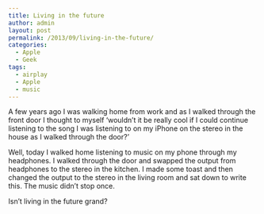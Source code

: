 ```yaml
---
title: Living in the future
author: admin
layout: post
permalink: /2013/09/living-in-the-future/
categories:
  - Apple
  - Geek
tags:
  - airplay
  - Apple
  - music
---
```

A few years ago I was walking home from work and as I walked through the front door I thought to myself &#8216;wouldn&#8217;t it be really cool if I could continue listening to the song I was listening to on my iPhone on the stereo in the house as I walked through the door?&#8217;

Well, today I walked home listening to music on my phone through my headphones. I walked through the door and swapped the output from headphones to the stereo in the kitchen. I made some toast and then changed the output to the stereo in the living room and sat down to write this. The music didn&#8217;t stop once.

Isn&#8217;t living in the future grand?